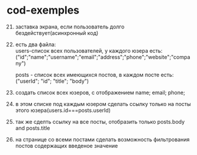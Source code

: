 # cod-exemples

21. заставка экрана, если пользователь долго бездействует(асинхронный код)
22. есть два файла:  
    users-список всех пользователей, у каждого юзера есть:
    ("id";"name";"username";"email";"address";"phone";"website";"company")

    posts - список всех имеющихся постов, в каждом посте есть:
    ("userId"; "id"; "title"; "body")

23. создать список всех юзеров, с отображением name; email; phone;
24. в этом списке под каждым юзером сделать ссылку только на посты этого юзера(users.id===posts.userId)
25. так же сделть ссылку на все посты, отобразить только posts.body and posts.title
26. на странице со всеми постами сделать возможность фильтрования постов содержащих введеное значение
